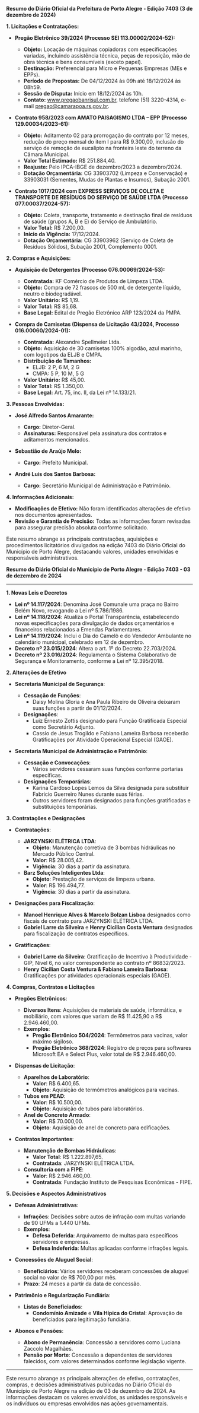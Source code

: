 **Resumo do Diário Oficial da Prefeitura de Porto Alegre - Edição 7403 (3 de dezembro de 2024)**

**1. Licitações e Contratações:**

- **Pregão Eletrônico 39/2024 (Processo SEI 113.00002/2024-52):**
  - **Objeto:** Locação de máquinas copiadoras com especificações variadas, incluindo assistência técnica, peças de reposição, mão de obra técnica e bens consumíveis (exceto papel).
  - **Destinação:** Preferencial para Micro e Pequenas Empresas (MEs e EPPs).
  - **Período de Propostas:** De 04/12/2024 às 09h até 18/12/2024 às 08h59.
  - **Sessão de Disputa:** Início em 18/12/2024 às 10h.
  - **Contato:** www.pregaobanrisul.com.br, telefone (51) 3220-4314, e-mail pregao@camarapoa.rs.gov.br.

- **Contrato 958/2023 com AMATO PAISAGISMO LTDA – EPP (Processo 129.00034/2023-61):**
  - **Objeto:** Aditamento 02 para prorrogação do contrato por 12 meses, redução do preço mensal do item I para R$ 9.300,00, inclusão do serviço de remoção de eucalipto na fronteira leste do terreno da Câmara Municipal.
  - **Valor Total Estimado:** R$ 251.884,40.
  - **Reajuste:** Pelo IPCA-IBGE de dezembro/2023 a dezembro/2024.
  - **Dotação Orçamentária:** CG 33903702 (Limpeza e Conservação) e 33903031 (Sementes, Mudas de Plantas e Insumos), Subação 2001.

- **Contrato 1017/2024 com EXPRESS SERVIÇOS DE COLETA E TRANSPORTE DE RESÍDUOS DO SERVIÇO DE SAÚDE LTDA (Processo 077.00037/2024-57):**
  - **Objeto:** Coleta, transporte, tratamento e destinação final de resíduos de saúde (grupos A, B e E) do Serviço de Ambulatório.
  - **Valor Total:** R$ 7.200,00.
  - **Início da Vigência:** 17/12/2024.
  - **Dotação Orçamentária:** CG 33903962 (Serviço de Coleta de Resíduos Sólidos), Subação 2001, Complemento 0001.

**2. Compras e Aquisições:**

- **Aquisição de Detergentes (Processo 076.00069/2024-53):**
  - **Contratada:** KF Comércio de Produtos de Limpeza LTDA.
  - **Objeto:** Compra de 72 frascos de 500 mL de detergente líquido, neutro e biodegradável.
  - **Valor Unitário:** R$ 1,19.
  - **Valor Total:** R$ 85,68.
  - **Base Legal:** Edital de Pregão Eletrônico ARP 123/2024 da PMPA.

- **Compra de Camisetas (Dispensa de Licitação 43/2024, Processo 016.00060/2024-01):**
  - **Contratada:** Alexandre Spellmeier Ltda.
  - **Objeto:** Aquisição de 30 camisetas 100% algodão, azul marinho, com logotipos da ELJB e CMPA.
  - **Distribuição de Tamanhos:**
    - ELJB: 2 P, 6 M, 2 G
    - CMPA: 5 P, 10 M, 5 G
  - **Valor Unitário:** R$ 45,00.
  - **Valor Total:** R$ 1.350,00.
  - **Base Legal:** Art. 75, inc. II, da Lei nº 14.133/21.

**3. Pessoas Envolvidas:**

- **José Alfredo Santos Amarante:**
  - **Cargo:** Diretor-Geral.
  - **Assinaturas:** Responsável pela assinatura dos contratos e aditamentos mencionados.

- **Sebastião de Araújo Melo:**
  - **Cargo:** Prefeito Municipal.

- **André Luis dos Santos Barbosa:**
  - **Cargo:** Secretário Municipal de Administração e Patrimônio.

**4. Informações Adicionais:**

- **Modificações de Efetivo:** Não foram identificadas alterações de efetivo nos documentos apresentados.
- **Revisão e Garantia de Precisão:** Todas as informações foram revisadas para assegurar precisão absoluta conforme solicitado.

Este resumo abrange as principais contratações, aquisições e procedimentos licitatórios divulgados na edição 7403 do Diário Oficial do Município de Porto Alegre, destacando valores, unidades envolvidas e responsáveis administrativos.

**Resumo do Diário Oficial do Município de Porto Alegre - Edição 7403 - 03 de dezembro de 2024**

---

**1. Novas Leis e Decretos**

- **Lei nº 14.117/2024**: Denomina José Comunale uma praça no Bairro Belém Novo, revogando a Lei nº 5.786/1986.
- **Lei nº 14.118/2024**: Atualiza o Portal Transparência, estabelecendo novas especificações para divulgação de dados orçamentários e financeiros relacionados a Emendas Parlamentares.
- **Lei nº 14.119/2024**: Inclui o Dia do Camelô e do Vendedor Ambulante no calendário municipal, celebrado em 12 de dezembro.
- **Decreto nº 23.015/2024**: Altera o art. 1º do Decreto 22.703/2024.
- **Decreto nº 23.016/2024**: Regulamenta o Sistema Colaborativo de Segurança e Monitoramento, conforme a Lei nº 12.395/2018.

**2. Alterações de Efetivo**

- **Secretaria Municipal de Segurança**:
  - **Cessação de Funções**:
    - Daisy Molina Gloria e Ana Paula Ribeiro de Oliveira deixaram suas funções a partir de 01/12/2024.
  - **Designações**:
    - Luiz Ernesto Zottis designado para Função Gratificada Especial como Secretário Adjunto.
    - Cassio de Jesus Trogildo e Fabiano Lameira Barbosa receberão Gratificações por Atividade Operacional Especial (GAOE).

- **Secretaria Municipal de Administração e Patrimônio**:
  - **Cessação e Convocações**:
    - Vários servidores cessaram suas funções conforme portarias específicas.
  - **Designações Temporárias**:
    - Karina Cardoso Lopes Lemos da Silva designada para substituir Fabricio Guerreiro Nunes durante suas férias.
    - Outros servidores foram designados para funções gratificadas e substituições temporárias.

**3. Contratações e Designações**

- **Contratações**:
  - **JARZYNSKI ELÉTRICA LTDA**:
    - **Objeto**: Manutenção corretiva de 3 bombas hidráulicas no Mercado Público Central.
    - **Valor**: R$ 28.005,42.
    - **Vigência**: 30 dias a partir da assinatura.
  - **Barz Soluções Inteligentes Ltda**:
    - **Objeto**: Prestação de serviços de limpeza urbana.
    - **Valor**: R$ 196.494,77.
    - **Vigência**: 30 dias a partir da assinatura.

- **Designações para Fiscalização**:
  - **Manoel Henrique Alves & Marcelo Bolzan Lisboa** designados como fiscais de contrato para JARZYNSKI ELÉTRICA LTDA.
  - **Gabriel Larre da Silveira** e **Henry Cicilian Costa Ventura** designados para fiscalização de contratos específicos.

- **Gratificações**:
  - **Gabriel Larre da Silveira**: Gratificação de Incentivo à Produtividade - GIP, Nível 6, no valor correspondente ao contrato nº 86832/2023.
  - **Henry Cicilian Costa Ventura & Fabiano Lameira Barbosa**: Gratificações por atividades operacionais especiais (GAOE).

**4. Compras, Contratos e Licitações**

- **Pregões Eletrônicos**:
  - **Diversos Itens**: Aquisições de materiais de saúde, informática, e mobiliário, com valores que variam de R$ 11.425,90 a R$ 2.946.460,00.
  - **Exemplos**:
    - **Pregão Eletrônico 504/2024**: Termômetros para vacinas, valor máximo sigiloso.
    - **Pregão Eletrônico 368/2024**: Registro de preços para softwares Microsoft EA e Select Plus, valor total de R$ 2.946.460,00.

- **Dispensas de Licitação**:
  - **Aparelhos de Laboratório**:
    - **Valor**: R$ 6.400,65.
    - **Objeto**: Aquisição de termômetros analógicos para vacinas.
  - **Tubos em PEAD**:
    - **Valor**: R$ 10.500,00.
    - **Objeto**: Aquisição de tubos para laboratórios.
  - **Anel de Concreto Armado**:
    - **Valor**: R$ 70.000,00.
    - **Objeto**: Aquisição de anel de concreto para edificações.

- **Contratos Importantes**:
  - **Manutenção de Bombas Hidráulicas**:
    - **Valor Total**: R$ 1.222.897,65.
    - **Contratada**: JARZYNSKI ELÉTRICA LTDA.
  - **Consultoria com a FIPE**:
    - **Valor**: R$ 2.946.460,00.
    - **Contratada**: Fundação Instituto de Pesquisas Econômicas - FIPE.

**5. Decisões e Aspectos Administrativos**

- **Defesas Administrativas**:
  - **Infrações**: Decisões sobre autos de infração com multas variando de 90 UFMs a 1.440 UFMs.
  - **Exemplos**:
    - **Defesa Deferida**: Arquivamento de multas para específicos servidores e empresas.
    - **Defesa Indeferida**: Multas aplicadas conforme infrações legais.

- **Concessões de Aluguel Social**:
  - **Beneficiários**: Vários servidores receberam concessões de aluguel social no valor de R$ 700,00 por mês.
  - **Prazo**: 24 meses a partir da data de concessão.

- **Patrimônio e Regularização Fundiária**:
  - **Listas de Beneficiados**:
    - **Condomínio Amizade** e **Vila Hípica do Cristal**: Aprovação de beneficiados para legitimação fundiária.

- **Abonos e Pensões**:
  - **Abono de Permanência**: Concessão a servidores como Luciana Zaccolo Magalhães.
  - **Pensão por Morte**: Concessão a dependentes de servidores falecidos, com valores determinados conforme legislação vigente.

---

Este resumo abrange as principais alterações de efetivo, contratações, compras, e decisões administrativas publicadas no Diário Oficial do Município de Porto Alegre na edição de 03 de dezembro de 2024. As informações destacam os valores envolvidos, as unidades responsáveis e os indivíduos ou empresas envolvidos nas ações governamentais.